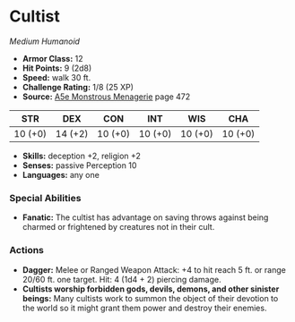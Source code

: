 # Cultist

*Medium* *Humanoid*

- **Armor Class:** 12
- **Hit Points:** 9 (2d8)
- **Speed:** walk 30 ft.
- **Challenge Rating:** 1/8 (25 XP)
- **Source:** [A5e Monstrous Menagerie](https://enpublishingrpg.com/products/level-up-monstrous-menagerie-a5e) page 472

| STR | DEX | CON | INT | WIS | CHA |
| --- | --- | --- | --- | --- | --- |
| 10 (+0) | 14 (+2) | 10 (+0) | 10 (+0) | 10 (+0) | 10 (+0) |

- **Skills:** deception +2, religion +2
- **Senses:** passive Perception 10
- **Languages:** any one

### Special Abilities

- **Fanatic:** The cultist has advantage on saving throws against being charmed or frightened by creatures not in their cult.

### Actions

- **Dagger:** Melee or Ranged Weapon Attack: +4 to hit  reach 5 ft. or range 20/60 ft.  one target. Hit: 4 (1d4 + 2) piercing damage.
- **Cultists worship forbidden gods, devils, demons, and other sinister beings:** Many cultists work to summon the object of their devotion to the world so it might grant them power and destroy their enemies.


